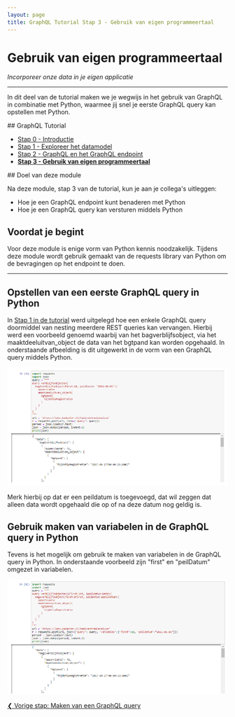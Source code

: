 ```yaml
---
layout: page
title: GraphQL Tutorial Stap 3 - Gebruik van eigen programmeertaal
---
```


# Gebruik van eigen programmeertaal

*Incorporeer onze data in je eigen applicatie*

***
In dit deel van de tutorial maken we je wegwijs in het gebruik van GraphQL in combinatie met Python, waarmee jij snel je eerste GraphQL query kan opstellen met Python.

<div class="textbox" markdown="1">
## GraphQL Tutorial

- [Stap 0 - Introductie](/developer/graphql/tutorial/0-Introductie)
- [Stap 1 - Exploreer het datamodel](/developer/graphql/tutorial/1-Exploreer-het-datamodel)
- [Stap 2 - GraphQL en het GraphQL endpoint](/developer/graphql/tutorial/2-graphql-enpoint)
- **[Stap 3 - Gebruik van eigen programmeertaal](/developer/graphql/tutorial/3-Gebruik-eigen-programmeertaal)**

</div>
## Doel van deze module

Na deze module, stap 3 van de tutorial, kun je aan je collega's uitleggen:

- Hoe je een GraphQL endpoint kunt benaderen met Python
- Hoe je een GraphQL query kan versturen middels Python

## Voordat je begint

Voor deze module is enige vorm van Python kennis noodzakelijk. Tijdens deze module wordt gebruik gemaakt van de requests library van Python om de bevragingen op het endpoint te doen.

***
## Opstellen van een eerste GraphQL query in Python

In [Stap 1 in de tutorial](/developer/graphql/tutorial/1-Exploreer-het-datamodel) werd uitgelegd hoe een enkele GraphQL query doormiddel van nesting meerdere REST queries kan vervangen. Hierbij werd een voorbeeld genoemd waarbij van het bagverblijfsobject, via het maaktdeeluitvan_object de data van het bgtpand kan worden opgehaald. In onderstaande afbeelding is dit uitgewerkt in de vorm van een GraphQL query middels Python.

![Developer Index](/assets/images/python_graphql.png)

Merk hierbij op dat er een peildatum is toegevoegd, dat wil zeggen dat alleen data wordt opgehaald die op of na deze datum nog geldig is.

## Gebruik maken van variabelen in de GraphQL query in Python

Tevens is het mogelijk om gebruik te maken van variabelen in de GraphQL query in Python. In onderstaande voorbeeld zijn "first" en "peilDatum" omgezet in variabelen.

![Developer Index](/assets/images/python_graphql2.png)


<div style="text-align: left">
    <a href="/developer/graphql/tutorial/2-graphql-enpoint">
        &#10094; Vorige stap: Maken van een GraphQL query
    </a>
</div>